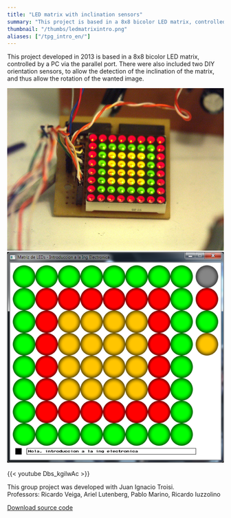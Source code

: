 ```yaml
---
title: "LED matrix with inclination sensors"
summary: "This project is based in a 8x8 bicolor LED matrix, controlled by a PC via the parallel port. We also included two homemade orientation sensors, allowing the detection of the matrix angle."
thumbnail: "/thumbs/ledmatrixintro.png"
aliases: ["/tpg_intro_en/"]
---
```

	
This project developed in 2013 is based in a 8x8 bicolor LED matrix, controlled by a PC via the parallel port. There were also included two DIY orientation sensors, to allow the detection of the inclination of the matrix, and thus allow the rotation of the wanted image.

![Working LED matrix](/images/intromatriz.jpg)
![LED matrix control software](/images/introprgm.png)

{{< youtube Dbs_kgilwAc >}}

This group project was developed with Juan Ignacio Troisi.\
Professors: Ricardo Veiga, Ariel Lutenberg, Pablo Marino, Ricardo Iuzzolino

[Download source code](/downloads/matrizLedsIntro260613.zip)
